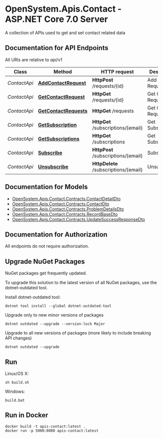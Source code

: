 # OpenSystem.Apis.Contact - ASP.NET Core 7.0 Server

A collection of APIs used to get and set contact related data 

<a name="documentation-for-api-endpoints"></a>
## Documentation for API Endpoints

All URIs are relative to *api/v1*

Class | Method | HTTP request | Description
------------ | ------------- | ------------- | -------------
*ContactApi* | [**AddContactRequest**](Documentation/ContactApi.md#addcontactrequest) | **HttpPost** /requests/{id} | Add Contact Request
*ContactApi* | [**GetContactRequest**](Documentation/ContactApi.md#getcontactrequest) | **HttpGet** /requests/{id} | Get Contact Request
*ContactApi* | [**GetContactRequests**](Documentation/ContactApi.md#getcontactrequests) | **HttpGet** /requests | Get Contact Requests
*ContactApi* | [**GetSubscription**](Documentation/ContactApi.md#getsubscription) | **HttpGet** /subscriptions/{email} | Get Subscription
*ContactApi* | [**GetSubscriptions**](Documentation/ContactApi.md#getsubscriptions) | **HttpGet** /subscriptions | Get Subscriptions
*ContactApi* | [**Subscribe**](Documentation/ContactApi.md#subscribe) | **HttpPost** /subscriptions/{email} | Subscribe
*ContactApi* | [**Unsubscribe**](Documentation/ContactApi.md#unsubscribe) | **HttpDelete** /subscriptions/{email} | Unsubscribe


<a name="documentation-for-models"></a>
## Documentation for Models

 - [OpenSystem.Apis.Contact.Contracts.ContactDetailDto](Documentation/ContactDetailDto.md)
 - [OpenSystem.Apis.Contact.Contracts.ContactDto](Documentation/ContactDto.md)
 - [OpenSystem.Apis.Contact.Contracts.ProblemDetailsDto](Documentation/ProblemDetailsDto.md)
 - [OpenSystem.Apis.Contact.Contracts.RecordBaseDto](Documentation/RecordBaseDto.md)
 - [OpenSystem.Apis.Contact.Contracts.UpdateSuccessResponseDto](Documentation/UpdateSuccessResponseDto.md)


<a name="documentation-for-authorization"></a>
## Documentation for Authorization

All endpoints do not require authorization.


## Upgrade NuGet Packages

NuGet packages get frequently updated.

To upgrade this solution to the latest version of all NuGet packages, use the dotnet-outdated tool.


Install dotnet-outdated tool:

```
dotnet tool install --global dotnet-outdated-tool
```

Upgrade only to new minor versions of packages

```
dotnet outdated --upgrade --version-lock Major
```

Upgrade to all new versions of packages (more likely to include breaking API changes)

```
dotnet outdated --upgrade
```


## Run

Linux/OS X:

```
sh build.sh
```

Windows:

```
build.bat
```
## Run in Docker

```
docker build -t apis-contact:latest .
docker run -p 5000:8080 apis-contact:latest
```
